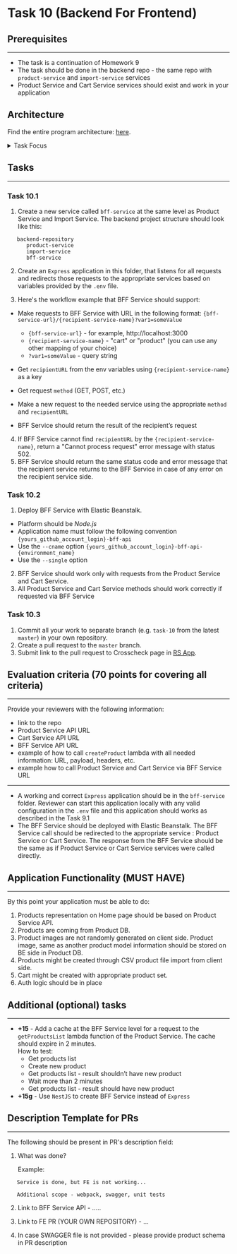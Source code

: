 # Task 10 (Backend For Frontend)

## Prerequisites

---

- The task is a continuation of Homework 9
- The task should be done in the backend repo - the same repo with `product-service` and `import-service` services
- Product Service and Cart Service services should exist and work in your application

## Architecture

Find the entire program architecture: [here](../Architecture.pdf).

<details>
  <summary>Task Focus</summary>

  The following image provides more info about task focus.

  <img src="./module_focus.png" />

</details>

## Tasks

---

### Task 10.1

1. Create a new service called `bff-service` at the same level as Product Service and Import Service. The backend project structure should look like this:

```
   backend-repository
      product-service
      import-service
      bff-service
```

2. Create an `Express` application in this folder, that listens for all requests and redirects those requests to the appropriate services based on variables provided by the `.env` file.

3. Here's the workflow example that BFF Service should support:

- Make requests to BFF Service with URL in the following format: `{bff-service-url}/{recipient-service-name}?var1=someValue`

    - `{bff-service-url}` - for example, http://localhost:3000
    - `{recipient-service-name}` - "cart" or "product" (you can use any other mapping of your choice)
    - `?var1=someValue` - query string

- Get `recipientURL` from the env variables using `{recipient-service-name}` as a key
- Get request `method` (GET, POST, etc.)
- Make a new request to the needed service using the appropriate `method` and `recipientURL`
- BFF Service should return the result of the recipient’s request

4. If BFF Service cannot find `recipientURL` by the `{recipient-service-name}`, return a "Cannot process request" error message with status 502.
5. BFF Service should return the same status code and error message that the recipient service returns to the BFF Service in case of any error on the recipient service side.

### Task 10.2

1. Deploy BFF Service with Elastic Beanstalk.

- Platform should be _Node.js_
- Application name must follow the following convention `{yours_github_account_login}-bff-api`
- Use the `--cname` option `{yours_github_account_login}-bff-api-{environment_name}`
- Use the `--single` option

2. BFF Service should work only with requests from the Product Service and Cart Service.
3. All Product Service and Cart Service methods should work correctly if requested via BFF Service

### Task 10.3

1. Commit all your work to separate branch (e.g. `task-10` from the latest `master`) in your own repository.
2. Create a pull request to the `master` branch.
3. Submit link to the pull request to Crosscheck page in [RS App](https://app.rs.school).

## Evaluation criteria (70 points for covering all criteria)

---

Provide your reviewers with the following information:

- link to the repo
- Product Service API URL
- Cart Service API URL
- BFF Service API URL
- example of how to call `createProduct` lambda with all needed information: URL, payload, headers, etc.
- example how to call Product Service and Cart Service via BFF Service URL

---

- A working and correct `Express` application should be in the `bff-service` folder. Reviewer can start this application locally with any valid configuration in the `.env` file and this application should works as described in the Task 9.1
- The BFF Service should be deployed with Elastic Beanstalk. The BFF Service call should be redirected to the appropriate service : Product Service or Cart Service. The response from the BFF Service should be the same as if Product Service or Cart Service services were called directly.

## Application Functionality (**MUST HAVE**)

---

By this point your application must be able to do:

1. Products representation on Home page should be based on Product Service API.
2. Products are coming from Product DB.
3. Product images are not randomly generated on client side. Product image, same as another product model information should be stored on BE side in Product DB.
4. Products might be created through CSV product file import from client side.
5. Cart might be created with appropriate product set.
6. Auth logic should be in place

## Additional (optional) tasks

---

- **+15** - Add a cache at the BFF Service level for a request to the `getProductsList` lambda function of the Product Service. The cache should expire in 2 minutes.  
  How to test:
  - Get products list
  - Create new product
  - Get products list - result shouldn’t have new product
  - Wait more than 2 minutes
  - Get products list - result should have new product
- **+15g** - Use `NestJS` to create BFF Service instead of `Express`

## Description Template for PRs

---

The following should be present in PR's description field:

1. What was done?

   Example:

```
   Service is done, but FE is not working...

   Additional scope - webpack, swagger, unit tests
```

2. Link to BFF Service API - .....
3. Link to FE PR (YOUR OWN REPOSITORY) - ...

4. In case SWAGGER file is not provided - please provide product schema in PR description
